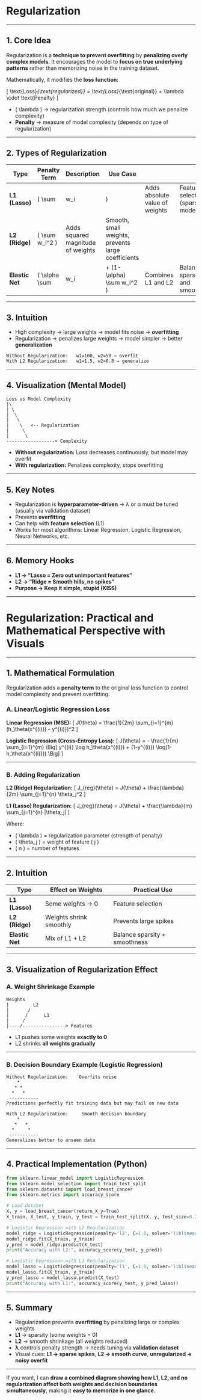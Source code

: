 # **Regularization**

---

## **1. Core Idea**

Regularization is a **technique to prevent overfitting** by **penalizing overly complex models**. It encourages the model to **focus on true underlying patterns** rather than memorizing noise in the training dataset.

Mathematically, it modifies the **loss function**:

[
\text{Loss}*{\text{regularized}} = \text{Loss}*{\text{original}} + \lambda \cdot \text{Penalty}
]

* ( \lambda ) → regularization strength (controls how much we penalize complexity)
* **Penalty** → measure of model complexity (depends on type of regularization)

---

## **2. Types of Regularization**

| Type            | Penalty Term   | Description                       | Use Case                                           |                                |                                   |
| --------------- | -------------- | --------------------------------- | -------------------------------------------------- | ------------------------------ | --------------------------------- |
| **L1 (Lasso)**  | ( \sum         | w_i                               | )                                                  | Adds absolute value of weights | Feature selection (sparse models) |
| **L2 (Ridge)**  | ( \sum w_i^2 ) | Adds squared magnitude of weights | Smooth, small weights, prevents large coefficients |                                |                                   |
| **Elastic Net** | ( \alpha \sum  | w_i                               | + (1-\alpha) \sum w_i^2 )                          | Combines L1 and L2             | Balances sparsity and smoothness  |

---

## **3. Intuition**

* High complexity → large weights → model fits noise → **overfitting**
* Regularization → penalizes large weights → model simpler → better **generalization**

```
Without Regularization:   w1=100, w2=50 → overfit
With L2 Regularization:   w1=1.5, w2=0.8 → generalize
```

---

## **4. Visualization (Mental Model)**

```
Loss vs Model Complexity
|\
| \
|  \
|   \
|    \   <-- Regularization
|     \
|      \
------------------> Complexity
```

* **Without regularization:** Loss decreases continuously, but model may overfit
* **With regularization:** Penalizes complexity, stops overfitting

---

## **5. Key Notes**

* Regularization is **hyperparameter-driven** → λ or α must be tuned (usually via validation dataset)
* Prevents **overfitting**
* Can help with **feature selection** (L1)
* Works for most algorithms: Linear Regression, Logistic Regression, Neural Networks, etc.

---

## **6. Memory Hooks**

* **L1 → “Lasso = Zero out unimportant features”**
* **L2 → “Ridge = Smooth hills, no spikes”**
* **Purpose → Keep it simple, stupid (KISS)**

---

# Regularization: Practical and Mathematical Perspective with Visuals

---

## **1. Mathematical Formulation**

Regularization adds a **penalty term** to the original loss function to control model complexity and prevent overfitting.

### **A. Linear/Logistic Regression Loss**

**Linear Regression (MSE):**
[
J(\theta) = \frac{1}{2m} \sum_{i=1}^{m} (h_\theta(x^{(i)}) - y^{(i)})^2
]

**Logistic Regression (Cross-Entropy Loss):**
[
J(\theta) = - \frac{1}{m} \sum_{i=1}^{m} \Big[ y^{(i)} \log h_\theta(x^{(i)}) + (1-y^{(i)}) \log(1-h_\theta(x^{(i)})) \Big]
]

---

### **B. Adding Regularization**

**L2 (Ridge) Regularization:**
[
J_{reg}(\theta) = J(\theta) + \frac{\lambda}{2m} \sum_{j=1}^{n} \theta_j^2
]

**L1 (Lasso) Regularization:**
[
J_{reg}(\theta) = J(\theta) + \frac{\lambda}{m} \sum_{j=1}^{n} |\theta_j|
]

Where:

* ( \lambda ) = regularization parameter (strength of penalty)
* ( \theta_j ) = weight of feature ( j )
* ( n ) = number of features

---

## **2. Intuition**

| Type            | Effect on Weights       | Practical Use                 |
| --------------- | ----------------------- | ----------------------------- |
| **L1 (Lasso)**  | Some weights → 0        | Feature selection             |
| **L2 (Ridge)**  | Weights shrink smoothly | Prevents large spikes         |
| **Elastic Net** | Mix of L1 + L2          | Balance sparsity + smoothness |

---

## **3. Visualization of Regularization Effect**

### **A. Weight Shrinkage Example**

```
Weights
|         L2
|       / 
|      /      L1
|     /
|----/----------------> Features
```

* L1 pushes some weights **exactly to 0**
* L2 shrinks **all weights gradually**

---

### **B. Decision Boundary Example (Logistic Regression)**

```
Without Regularization:    Overfits noise
    *
   * *
  *   *   
 -----------
Predictions perfectly fit training data but may fail on new data

With L2 Regularization:     Smooth decision boundary
    *
   *   *
  *     *
 -----------
Generalizes better to unseen data
```

---

## **4. Practical Implementation (Python)**

```python
from sklearn.linear_model import LogisticRegression
from sklearn.model_selection import train_test_split
from sklearn.datasets import load_breast_cancer
from sklearn.metrics import accuracy_score

# Load dataset
X, y = load_breast_cancer(return_X_y=True)
X_train, X_test, y_train, y_test = train_test_split(X, y, test_size=0.2, random_state=42)

# Logistic Regression with L2 Regularization
model_ridge = LogisticRegression(penalty='l2', C=1.0, solver='liblinear')
model_ridge.fit(X_train, y_train)
y_pred = model_ridge.predict(X_test)
print("Accuracy with L2:", accuracy_score(y_test, y_pred))

# Logistic Regression with L1 Regularization
model_lasso = LogisticRegression(penalty='l1', C=1.0, solver='liblinear')
model_lasso.fit(X_train, y_train)
y_pred_lasso = model_lasso.predict(X_test)
print("Accuracy with L1:", accuracy_score(y_test, y_pred_lasso))
```

---

## **5. Summary**

* Regularization prevents **overfitting** by penalizing large or complex weights
* **L1** → sparsity (some weights = 0)
* **L2** → smooth shrinkage (all weights reduced)
* **λ** controls penalty strength → needs tuning via **validation dataset**
* Visual cues: **L1 → sparse spikes**, **L2 → smooth curve**, **unregularized → noisy overfit**

---

If you want, I can **draw a combined diagram showing how L1, L2, and no regularization affect both weights and decision boundaries simultaneously**, making it **easy to memorize in one glance**.
